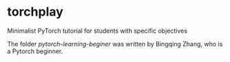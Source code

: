 # torchplay
Minimalist PyTorch tutorial for students with specific objectives

The folder *pytorch-learning-beginer* was written by Bingqing Zhang, who is a Pytorch beginner.
